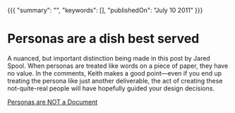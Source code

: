 {{{
    "summary": "",
    "keywords": [],
    "publishedOn": "July 10 2011"
}}}


# Personas are a dish best served

A nuanced, but important distinction being made in this post by Jared Spool. When personas are treated like words on a piece of paper, they have no value.
In the comments, Keith makes a good point—even if you end up treating the persona like just another deliverable, the act of creating these not-quite-real people will have hopefully guided your design decisions.

[Personas are NOT a Document][1]

 [1]: http://www.uie.com/brainsparks/2008/01/24/personas-are-not-a-document/